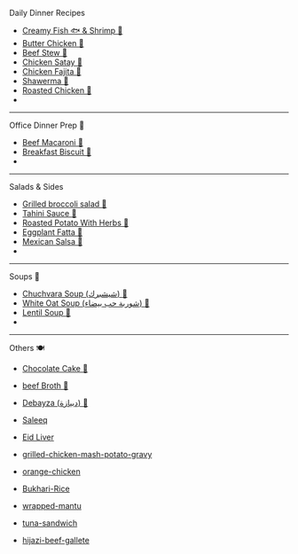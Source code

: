 Daily Dinner Recipes

- [Creamy Fish 🐟 & Shrimp 🦐](/creamy-fish.md)
- [Butter Chicken 🧈](butter-chicken.md)
- [Beef Stew 🥩](beef-stew.md)
- [Chicken Satay 🍢](Chicken-Satay.md)
- [Chicken Fajita 🐓](/chicken-fajita.md)
- [Shawerma 🥙](/shawerma.md)
- [Roasted Chicken 🍗](Roasted-Chicken.md)
-

---
Office Dinner Prep 💼

- [Beef Macaroni 🍝](beef-mac.md)
- [Breakfast Biscuit 🍞](breakfast-biscuit.md)
-

---

Salads & Sides

- [Grilled broccoli salad 🥦](Grilled-broccoli-salad.md)
- [Tahini Sauce 🫙](tahini-sauce.md)
- [Roasted Potato With Herbs 🥔](potato-with-herbs.md)
- [Eggplant Fatta 🍆](eggplant-fatta.md)
- [Mexican Salsa 🍅](Mexican-Salsa.md)
-

---
Soups 🍲

- [Chuchvara Soup (شيشبرك) 🍜](/Chuchvara.md)
- [White Oat Soup (شوربة حب بيضاء) 🍲](/hijazi-oat-soup.md)
- [Lentil Soup 🍲](lentil-soup.md)
-

---

Others 🍽️
- [Chocolate Cake 🍰](choclate-cake.md)

- [beef Broth 🥩](/beef-broth.md)
- [Debayza (دبيازة) 🥮](/debayza.md)
- [Saleeq](saleeq-chicken-breasts.md)
- [Eid Liver](eid-liver.md)
- [grilled-chicken-mash-potato-gravy](grilled-chicken-mash-potato-gravy.md)
- [orange-chicken](orange-chicken.md)
- [Bukhari-Rice](Bukhari-Rice.md)
- [wrapped-mantu](wrapped-mantu.md)
- [tuna-sandwich](tuna-sandwich.md)
- [hijazi-beef-gallete](hijazi-beef-gallete.md)


